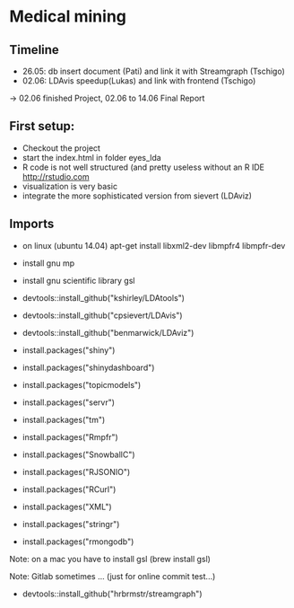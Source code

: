 # Medical mining

## Timeline
- 26.05: db insert document (Pati) and link it with Streamgraph (Tschigo)
- 02.06: LDAvis speedup(Lukas) and link with frontend (Tschigo)

-> 02.06 finished Project, 02.06 to 14.06 Final Report

## First setup:
- Checkout the project
- start the index.html in folder eyes_lda
- R code is not well structured (and pretty useless without an R IDE <http://rstudio.com>
- visualization is very basic
- integrate the more sophisticated version from sievert (LDAviz)


## Imports

- on linux (ubuntu 14.04) apt-get install libxml2-dev libmpfr4 libmpfr-dev
- install gnu mp 
- install gnu scientific library gsl

- devtools::install_github("kshirley/LDAtools")
- devtools::install_github("cpsievert/LDAvis")
- devtools::install_github("benmarwick/LDAviz")


- install.packages("shiny")
- install.packages("shinydashboard")


- install.packages("topicmodels")
- install.packages("servr")
- install.packages("tm")
- install.packages("Rmpfr")
- install.packages("SnowballC")
- install.packages("RJSONIO")
- install.packages("RCurl")
- install.packages("XML")
- install.packages("stringr")
- install.packages("rmongodb")


Note:
	on a mac you have to install gsl (brew install gsl)

Note:
    Gitlab sometimes ... (just for online commit test...)


- devtools::install_github("hrbrmstr/streamgraph")


